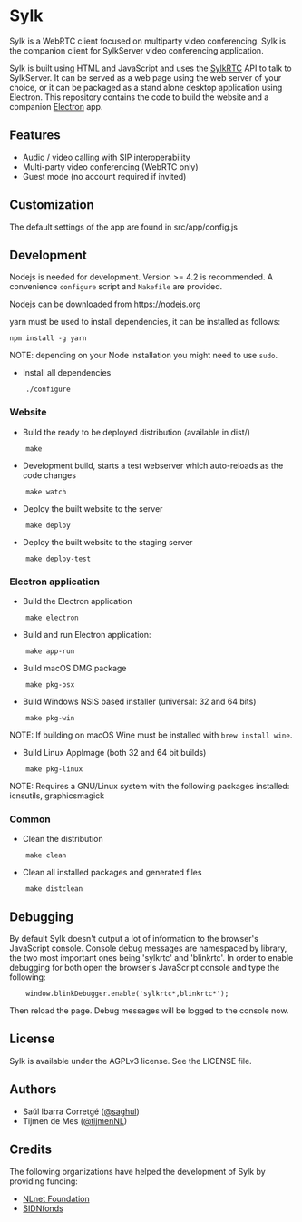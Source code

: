 
# Sylk

Sylk is a WebRTC client focused on multiparty video conferencing.  Sylk is
the companion client for SylkServer video conferencing application.

Sylk is built using HTML and JavaScript and uses the
[SylkRTC](https://github.com/AGProjects/sylkrtc.js) API to talk to
SylkServer.  It can be served as a web page using the web server of your
choice, or it can be packaged as a stand alone desktop application using
Electron.  This repository contains the code to build the website and a
companion [Electron](http://electron.atom.io) app.

## Features

* Audio / video calling with SIP interoperability
* Multi-party video conferencing (WebRTC only)
* Guest mode (no account required if invited)

## Customization

The default settings of the app are found in src/app/config.js

## Development

Nodejs is needed for development.  Version >= 4.2 is recommended.  A
convenience `configure` script and `Makefile` are provided.

Nodejs can be downloaded from https://nodejs.org

yarn must be used to install dependencies, it can be installed as
follows:

```
npm install -g yarn
```

NOTE: depending on your Node installation you might need to use `sudo`.

* Install all dependencies

```
    ./configure
```

### Website

* Build the ready to be deployed distribution (available in dist/)

```
    make
```

* Development build, starts a test webserver which auto-reloads as the code changes

```
    make watch
```

* Deploy the built website to the server

```
    make deploy
```

* Deploy the built website to the staging server

```
    make deploy-test
```

### Electron application

* Build the Electron application

```
    make electron
```

* Build and run Electron application:

```
    make app-run
```

* Build macOS DMG package

```
    make pkg-osx
```

* Build Windows NSIS based installer (universal: 32 and 64 bits)

```
    make pkg-win
```

NOTE: If building on macOS Wine must be installed with `brew install wine`.

* Build Linux AppImage (both 32 and 64 bit builds)

```
    make pkg-linux
```

NOTE: Requires a GNU/Linux system with the following packages installed: icnsutils, graphicsmagick


### Common

* Clean the distribution

```
    make clean
```

* Clean all installed packages and generated files

```
    make distclean
```

## Debugging

By default Sylk doesn't output a lot of information to the browser's JavaScript console.
Console debug messages are namespaced by library, the two most important ones being 'sylkrtc' and 'blinkrtc'.
In order to enable debugging for both open the browser's JavaScript console and type the following:

```
    window.blinkDebugger.enable('sylkrtc*,blinkrtc*');
```

Then reload the page. Debug messages will be logged to the console now.


## License

Sylk is available under the AGPLv3 license. See the LICENSE file.


## Authors

* Saúl Ibarra Corretgé ([@saghul](https://github.com/saghul))
* Tijmen de Mes ([@tijmenNL](https://github.com/tijmenNL))


## Credits

The following organizations have helped the development of Sylk by providing funding:

* [NLnet Foundation](https://www.nlnet.nl)
* [SIDNfonds](https://www.sidnfonds.nl)
